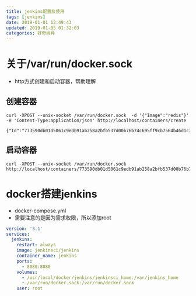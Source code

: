 ```yaml
---
title: jenkins配置及使用
tags: [jenkins]
date: 2019-01-01 13:49:43
updated: 2019-01-05 01:32:03
categories: 好奇尚异
---
```


# 关于/var/run/docker.sock
- http方式创建和启动容器，帮助理解
## 创建容器
```
curl -XPOST --unix-socket /var/run/docker.sock  -d '{"Image":"redis"}' -H 'Content-Type:application/json' http://localhost/containers/create

{"Id":"773590db01d5061c9edb91ab258a2bfb537d00b76b74c695ff9cb7564b46d1c3","Warnings":null}
```
## 启动容器
```
curl -XPOST --unix-socket /var/run/docker.sock http://localhost/containers/773590db01d5061c9edb91ab258a2bfb537d00b76b74c695ff9cb7564b46d1c3/start
```
# docker搭建jenkins
- docker-compose.yml
- 需要注意的是因为需求权限，所以添加root
```yaml
version: '3.1'
services:
  jenkins:
    restart: always
    image: jenkinsci/jenkins
    container_name: jenkins
    ports:
      - 8080:8080
    volumes:
      - /usr/local/docker/jenkins/jenkinsci_home:/var/jenkins_home
      - /var/run/docker.sock:/var/run/docker.sock
    user: root
```

